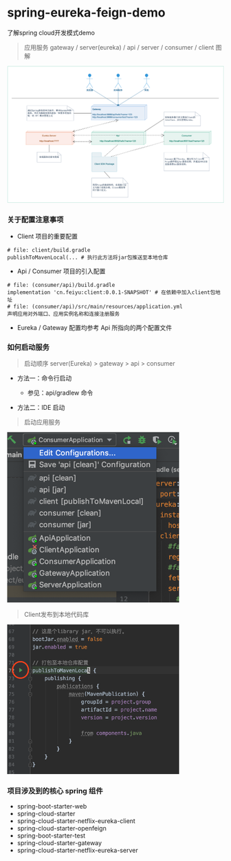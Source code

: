 # spring-eureka-feign-demo
了解spring cloud开发模式demo

> 应用服务 gateway / server(eureka) / api / server / consumer / client 图解

![image](pics/Spring开发框架讲解.png)

### 关于配置注意事项
- Client 项目的重要配置
```
# file: client/build.gradle
publishToMavenLocal(... # 执行此方法将jar包推送至本地仓库
```
- Api / Consumer 项目的引入配置
```
# file: (consumer/api)/build.gradle
implementation 'cn.feiyu:client:0.0.1-SNAPSHOT' # 在依赖中加入client包地址
# file: (consumer/api)/src/main/resources/application.yml
声明应用对外端口、应用实例名称和连接注册服务
```
- Eureka / Gateway 配置均参考 Api 所指向的两个配置文件

### 如何启动服务
> 启动顺序 server(Eureka) > gateway > api > consumer

- 方法一：命令行启动
    * 参见：api/gradlew 命令
    
- 方法二：IDE 启动
> 启动应用服务

<img width="400" src="https://github.com/yibuyiyin/spring-eureka-feign-demo/raw/master/pics/idea%E6%89%A7%E8%A1%8C%E6%96%B9%E6%B3%95%E6%88%AA%E5%9B%BE.png" />

> Client发布到本地代码库

<img width="400" src="https://github.com/yibuyiyin/spring-eureka-feign-demo/raw/master/pics/执行clientPublish截图.png" />

### 项目涉及到的核心 spring 组件
- spring-boot-starter-web
- spring-cloud-starter
- spring-cloud-starter-netflix-eureka-client
- spring-cloud-starter-openfeign
- spring-boot-starter-test
- spring-cloud-starter-gateway
- spring-cloud-starter-netflix-eureka-server
